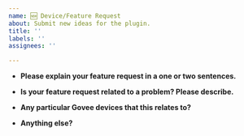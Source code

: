 ```yaml
---
name: 🆕 Device/Feature Request
about: Submit new ideas for the plugin.
title: ''
labels: ''
assignees: ''

---
```


* **Please explain your feature request in a one or two sentences.**



* **Is your feature request related to a problem? Please describe.**



* **Any particular Govee devices that this relates to?**



* **Anything else?**


